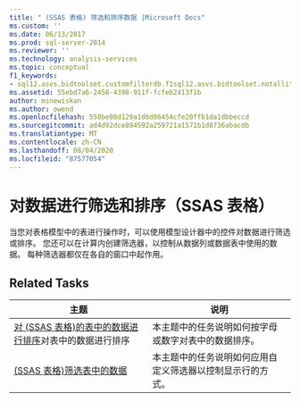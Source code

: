 ```yaml
---
title: " (SSAS 表格) 筛选和排序数据 |Microsoft Docs"
ms.custom: ''
ms.date: 06/13/2017
ms.prod: sql-server-2014
ms.reviewer: ''
ms.technology: analysis-services
ms.topic: conceptual
f1_keywords:
- sql12.asvs.bidtoolset.customfilterdb.f1sql12.asvs.bidtoolset.notallitemsshowing.f1sql12.asvs.bidtoolset.autofiltermenu.f1
ms.assetid: 55ebd7a6-2458-4398-911f-fcfeb2413f1b
author: minewiskan
ms.author: owend
ms.openlocfilehash: 558be08d129a1d6d86454cfe20ffb1da1dbbeccd
ms.sourcegitcommit: ad4d92dce894592a259721a1571b1d8736abacdb
ms.translationtype: MT
ms.contentlocale: zh-CN
ms.lasthandoff: 08/04/2020
ms.locfileid: "87577054"
---
```

# <a name="filter-and-sort-data-ssas-tabular"></a>对数据进行筛选和排序（SSAS 表格）
  当您对表格模型中的表进行操作时，可以使用模型设计器中的控件对数据进行筛选或排序。 您还可以在计算内创建筛选器，以控制从数据列或数据表中使用的数据。 每种筛选器都仅在各自的窗口中起作用。  
  
## <a name="related-tasks"></a>Related Tasks  
  
|主题|说明|  
|-----------|-----------------|  
|[对 &#40;SSAS 表格&#41;的表中的数据进行排序](tabular-models/sort-data-in-a-table-ssas-tabular.md)对表中的数据进行排序|本主题中的任务说明如何按字母或数字对表中的数据排序。|  
|[&#40;SSAS 表格&#41;筛选表中的数据](tabular-models/filter-data-in-a-table-ssas-tabular.md)|本主题中的任务说明如何应用自定义筛选器以控制显示行的方式。|  
  
  

